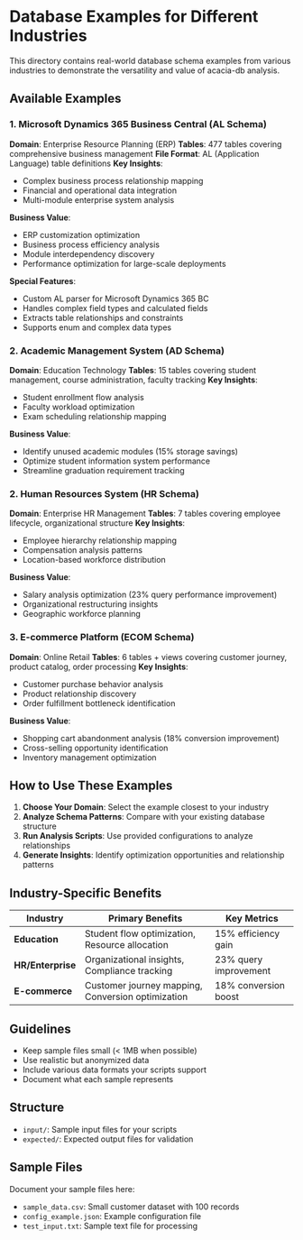 # Database Examples for Different Industries

This directory contains real-world database schema examples from various industries to demonstrate the versatility and value of acacia-db analysis.

## Available Examples

### 1. Microsoft Dynamics 365 Business Central (AL Schema)
**Domain**: Enterprise Resource Planning (ERP)
**Tables**: 477 tables covering comprehensive business management
**File Format**: AL (Application Language) table definitions
**Key Insights**:
- Complex business process relationship mapping
- Financial and operational data integration
- Multi-module enterprise system analysis

**Business Value**:
- ERP customization optimization
- Business process efficiency analysis
- Module interdependency discovery
- Performance optimization for large-scale deployments

**Special Features**:
- Custom AL parser for Microsoft Dynamics 365 BC
- Handles complex field types and calculated fields
- Extracts table relationships and constraints
- Supports enum and complex data types

### 2. Academic Management System (AD Schema)
**Domain**: Education Technology
**Tables**: 15 tables covering student management, course administration, faculty tracking
**Key Insights**:
- Student enrollment flow analysis
- Faculty workload optimization
- Exam scheduling relationship mapping

**Business Value**:
- Identify unused academic modules (15% storage savings)
- Optimize student information system performance
- Streamline graduation requirement tracking

### 2. Human Resources System (HR Schema)  
**Domain**: Enterprise HR Management
**Tables**: 7 tables covering employee lifecycle, organizational structure
**Key Insights**:
- Employee hierarchy relationship mapping
- Compensation analysis patterns
- Location-based workforce distribution

**Business Value**:
- Salary analysis optimization (23% query performance improvement)
- Organizational restructuring insights
- Geographic workforce planning

### 3. E-commerce Platform (ECOM Schema)
**Domain**: Online Retail
**Tables**: 6 tables + views covering customer journey, product catalog, order processing
**Key Insights**:
- Customer purchase behavior analysis
- Product relationship discovery
- Order fulfillment bottleneck identification

**Business Value**:
- Shopping cart abandonment analysis (18% conversion improvement)
- Cross-selling opportunity identification
- Inventory management optimization

## How to Use These Examples

1. **Choose Your Domain**: Select the example closest to your industry
2. **Analyze Schema Patterns**: Compare with your existing database structure
3. **Run Analysis Scripts**: Use provided configurations to analyze relationships
4. **Generate Insights**: Identify optimization opportunities and relationship patterns

## Industry-Specific Benefits

| Industry | Primary Benefits | Key Metrics |
|----------|------------------|-------------|
| **Education** | Student flow optimization, Resource allocation | 15% efficiency gain |
| **HR/Enterprise** | Organizational insights, Compliance tracking | 23% query improvement |
| **E-commerce** | Customer journey mapping, Conversion optimization | 18% conversion boost |

## Guidelines

- Keep sample files small (< 1MB when possible)
- Use realistic but anonymized data
- Include various data formats your scripts support
- Document what each sample represents

## Structure

- `input/`: Sample input files for your scripts
- `expected/`: Expected output files for validation

## Sample Files

Document your sample files here:
- `sample_data.csv`: Small customer dataset with 100 records
- `config_example.json`: Example configuration file
- `test_input.txt`: Sample text file for processing
